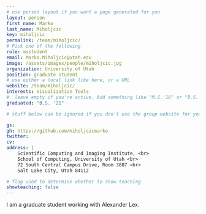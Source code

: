 ```yaml
---
# use person layout if you want a page generated for you
layout: person
first_name: Marko
last_name: Miholjcic
key: miholjcic
permalink: /team/miholjcic/
# Pick one of the following
role: msstudent
email: Marko.Miholjcic@utah.edu
image: /assets/images/people/miholjcic.jpg
organization: University of Utah
position: graduate student
# use either a local link like here, or a URL
website: /team/miholjcic/
interests: Visualization Tools
#  leave empty if you're active. Add something like "M.S.'16" or "B.S.'17" if you got a degree while at VDL. Add "N" if you left VDS before you got a degree.
graduated: "B.S. '21"

# stuff below can be ignored if you don't use the group website for your private website

gs: 
gh: https://github.com/miholjcicmarko
twitter: 
cv: 
address: |
    Scientific Computing and Imaging Institute, <br>
    School of Computing, University of Utah <br>
    72 South Central Campus Drive, Room 3887 <br>
    Salt Lake City, Utah 84112

# flag used to determine whether to show teaching
showteaching: false
---
```

I am a graduate student working with Alexander Lex.
